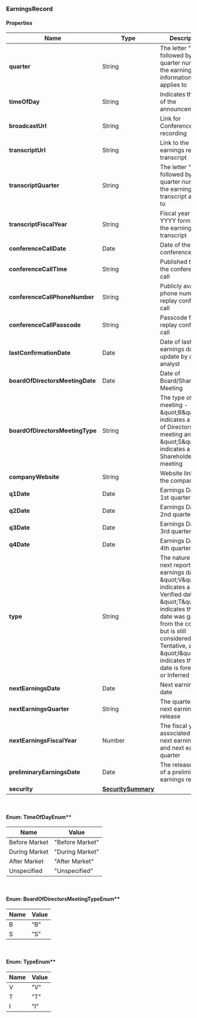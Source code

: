 
[//]: # (CLASS:EarningsRecord)

[//]: # (KIND:object)

### EarningsRecord

#### Properties

[//]: # (START_DEFINITION)

Name | Type | Description
------------ | ------------- | -------------
**quarter** | String | The letter “Q” followed by the quarter number the earnings information applies to &nbsp;
**timeOfDay** | String | Indicates the time of the announcement &nbsp;
**broadcastUrl** | String | Link for Conference Call recording &nbsp;
**transcriptUrl** | String | Link to the earnings release transcript &nbsp;
**transcriptQuarter** | String | The letter “Q” followed by the quarter number the earnings transcript applies to &nbsp;
**transcriptFiscalYear** | String | Fiscal year in YYYY format for the earnings transcript &nbsp;
**conferenceCallDate** | Date | Date of the conference call &nbsp;
**conferenceCallTime** | String | Published time of the conference call &nbsp;
**conferenceCallPhoneNumber** | String | Publicly available phone number for replay conference call &nbsp;
**conferenceCallPasscode** | String | Passcode for replay conference call &nbsp;
**lastConfirmationDate** | Date | Date of last earnings date update by a WSH analyst &nbsp;
**boardOfDirectorsMeetingDate** | Date | Date of Board/Shareholder Meeting &nbsp;
**boardOfDirectorsMeetingType** | String | The type of meeting - \&quot;B\&quot; indicates a Board of Directors meeting and \&quot;S\&quot; indicates a Shareholder meeting &nbsp;
**companyWebsite** | String | Website link for the company &nbsp;
**q1Date** | Date | Earnings Date for 1st quarter &nbsp;
**q2Date** | Date | Earnings Date for 2nd quarter &nbsp;
**q3Date** | Date | Earnings Date for 3rd quarter &nbsp;
**q4Date** | Date | Earnings Date for 4th quarter &nbsp;
**type** | String | The nature of the next reported earnings date - \&quot;V\&quot; indicates a Verified date, \&quot;T\&quot; indicates that the date was gathered from the company, but is still considered Tentative, and \&quot;I\&quot; indicates that the date is forecased or Inferred &nbsp;
**nextEarningsDate** | Date | Next earnings date &nbsp;
**nextEarningsQuarter** | String | The quarter of the next earnings release &nbsp;
**nextEarningsFiscalYear** | Number | The fiscal year associated with next earnings date and next earnings quarter &nbsp;
**preliminaryEarningsDate** | Date | The release date of a preliminary earnings report &nbsp;
**security** | [**SecuritySummary**](SecuritySummary.md) |  &nbsp;

[//]: # (END_DEFINITION)


[//]: # (CONTAINED_CLASS:SecuritySummary)



<br/>

#### Enum: TimeOfDayEnum**

Name | Value
---- | -----
Before Market | &quot;Before Market&quot;
During Market | &quot;During Market&quot;
After Market | &quot;After Market&quot;
Unspecified | &quot;Unspecified&quot;

<br/>

#### Enum: BoardOfDirectorsMeetingTypeEnum**

Name | Value
---- | -----
B | &quot;B&quot;
S | &quot;S&quot;

<br/>

#### Enum: TypeEnum**

Name | Value
---- | -----
V | &quot;V&quot;
T | &quot;T&quot;
I | &quot;I&quot;



